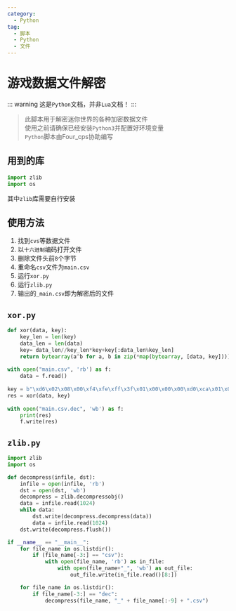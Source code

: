 ```yaml
---
category:
  - Python
tag:
  - 脚本
  - Python
  - 文件
---
```


# 游戏数据文件解密

::: warning
这是`Python`文档，并非`Lua`文档！
:::

> 此脚本用于解密迷你世界的各种加密数据文件   
> 使用之前请确保已经安装`Python3`并配置好环境变量  
> `Python`脚本由Four_cps协助编写

## 用到的库

```python
import zlib
import os
```

其中`zlib`库需要自行安装

## 使用方法

1. 找到`cvs`等数据文件
2. 以`十六进制`编码打开文件
3. 删除文件头前`8`个字节
4. 重命名`csv`文件为`main.csv`
5. 运行`xor.py`
6. 运行`zlib.py`
7. 输出的`_main.csv`即为解密后的文件

## `xor.py`

```python
def xor(data, key):
    key_len = len(key)
    data_len = len(data)
    key= data_len//key_len*key+key[:data_len%key_len]
    return bytearray(a^b for a, b in zip(*map(bytearray, [data, key])))
 
with open("main.csv", 'rb') as f:
    data = f.read()
 
key = b"\xd6\x02\x08\x00\xf4\xfe\xff\x3f\x01\x00\x00\x00\xd0\xca\x01\x00"
res = xor(data, key)
 
with open("main.csv.dec", 'wb') as f:
    print(res)
    f.write(res)
```

## `zlib.py`

```python
import zlib
import os

def decompress(infile, dst):
    infile = open(infile, 'rb')
    dst = open(dst, 'wb')
    decompress = zlib.decompressobj()
    data = infile.read(1024)
    while data:
        dst.write(decompress.decompress(data))
        data = infile.read(1024)
    dst.write(decompress.flush())

if __name__ == "__main__":
    for file_name in os.listdir():
        if (file_name[-3:] == "csv"):
            with open(file_name, 'rb') as in_file:
                with open(file_name+"_", 'wb') as out_file:
                    out_file.write(in_file.read()[8:])

    for file_name in os.listdir():
        if file_name[-3:] == "dec":
            decompress(file_name, "_" + file_name[:-9] + ".csv")
    
```